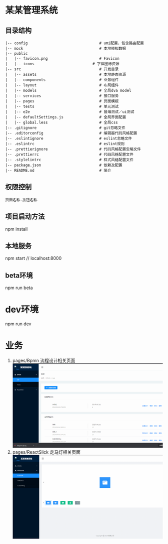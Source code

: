 # 某某管理系统

## 目录结构
```
|-- config                                # umi配置，包含路由配置
|-- mock                                  # 本地模拟数据
|-- public                                
|   |-- favicon.png                       # Favicon
|   |-- icons                          # 字体图标资源
|-- src                                   # 开发目录
|   |-- assets                            # 本地静态资源
|   |-- components                        # 业务组件
|   |-- layout                            # 布局组件
|   |-- models                            # 全局dva model
|   |-- services                          # 接口服务
|   |-- pages                             # 页面模板
|   |-- tests                             # 单元测试
|   |-- e2e                               # 冒烟测试／ui测试
|   |-- defaultSettings.js                # 全局界面配置
|   |-- global.less                       # 全局css
|-- .gitignore                            # git忽略文件
|-- .editorconfig                         # 编辑器代码风格配置
|-- .eslintignore                         # eslint忽略文件
|-- .eslintrc                             # eslint规则
|-- .prettierignore                       # 代码风格配置忽略文件
|-- .prettierrc                           # 代码风格配置文件
|-- .stylelintrc                          # 样式风格配置文件
|-- package.json                          # 依赖及配置
|-- README.md                             # 简介
```

## 权限控制

`页面名称-按钮名称`

## 项目启动方法
npm install

## 本地服务
npm start // localhost:8000

## beta环境
npm run beta

# dev环境
npm run dev

# 业务

1. pages/Bpmn 流程设计相关页面
![gif](./src/assets/bpmn.gif)
2. pages/ReactSlick 走马灯相关页面
![gif](./src/assets/reactSlick.gif)
